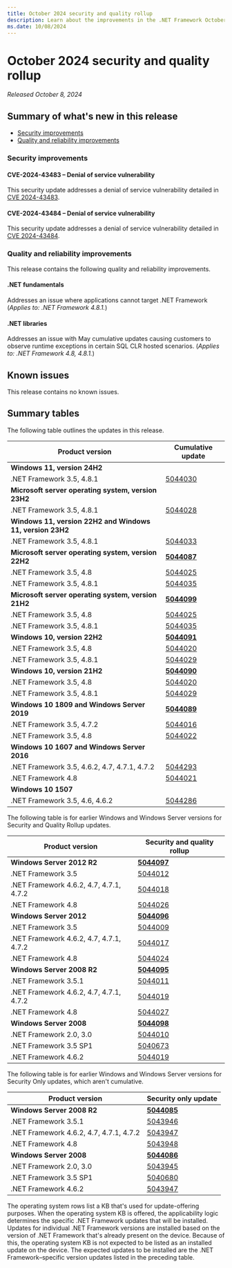 ```yaml
---
title: October 2024 security and quality rollup
description: Learn about the improvements in the .NET Framework October 2024 security and quality rollup.
ms.date: 10/08/2024
---
```

# October 2024 security and quality rollup

_Released October 8, 2024_

## Summary of what's new in this release

- [Security improvements](#security-improvements)
- [Quality and reliability improvements](#quality-and-reliability-improvements)

### Security improvements

#### CVE-2024-43483 – Denial of service vulnerability

This security update addresses a denial of service vulnerability detailed in [CVE 2024-43483](https://msrc.microsoft.com/update-guide/vulnerability/CVE-2024-43483).

#### CVE-2024-43484 – Denial of service vulnerability

This security update addresses a denial of service vulnerability detailed in [CVE 2024-43484](https://msrc.microsoft.com/update-guide/vulnerability/CVE-2024-434843).

### Quality and reliability improvements

This release contains the following quality and reliability improvements.

#### .NET fundamentals

Addresses an issue where applications cannot target .NET Framework (*Applies to: .NET Framework 4.8.1.*)

#### .NET libraries

Addresses an issue with May cumulative updates causing customers to observe runtime exceptions in certain SQL CLR hosted scenarios. (*Applies to: .NET Framework 4.8, 4.8.1.*)

## Known issues

This release contains no known issues.  

## Summary tables

The following table outlines the updates in this release.

| Product version | Cumulative update |
| --- | --- |
| **Windows 11, version 24H2** | |
| .NET Framework 3.5, 4.8.1 | [5044030](https://support.microsoft.com/kb/5044030) |
| **Microsoft server operating system, version 23H2** | |
| .NET Framework 3.5, 4.8.1 | [5044028](https://support.microsoft.com/kb/5044028) |
| **Windows 11, version 22H2 and Windows 11, version 23H2** | |
| .NET Framework 3.5, 4.8.1 | [5044033](https://support.microsoft.com/kb/5044033) |
| **Microsoft server operating system, version 22H2** | **[5044087](https://support.microsoft.com/kb/5044087)** |
| .NET Framework 3.5, 4.8 | [5044025](https://support.microsoft.com/kb/5044025) |
| .NET Framework 3.5, 4.8.1 | [5044035](https://support.microsoft.com/kb/5044035) |
| **Microsoft server operating system, version 21H2** | **[5044099](https://support.microsoft.com/kb/5044099)** |
| .NET Framework 3.5, 4.8 | [5044025](https://support.microsoft.com/kb/5044025) |
| .NET Framework 3.5, 4.8.1 | [5044035](https://support.microsoft.com/kb/5044035) |
| **Windows 10, version 22H2** | **[5044091](https://support.microsoft.com/kb/5044091)** |
| .NET Framework 3.5, 4.8 | [5044020](https://support.microsoft.com/kb/5044020) |
| .NET Framework 3.5, 4.8.1 | [5044029](https://support.microsoft.com/kb/5044029) |
| **Windows 10, version 21H2** | **[5044090](https://support.microsoft.com/kb/5044090)** |
| .NET Framework 3.5, 4.8 | [5044020](https://support.microsoft.com/kb/5044020) |
| .NET Framework 3.5, 4.8.1 | [5044029](https://support.microsoft.com/kb/5044029) |
| **Windows 10 1809 and Windows Server 2019** | **[5044089](https://support.microsoft.com/kb/5044089)** |
| .NET Framework 3.5, 4.7.2 | [5044016](https://support.microsoft.com/kb/5044016) |
| .NET Framework 3.5, 4.8 | [5044022](https://support.microsoft.com/kb/5044022) |
| **Windows 10 1607 and Windows Server 2016** | |
| .NET Framework 3.5, 4.6.2, 4.7, 4.7.1, 4.7.2 | [5044293](https://support.microsoft.com/kb/5044293) |
| .NET Framework 4.8 | [5044021](https://support.microsoft.com/kb/5044021) |
| **Windows 10 1507** | |
| .NET Framework 3.5, 4.6, 4.6.2 | [5044286](https://support.microsoft.com/kb/5044286) |

The following table is for earlier Windows and Windows Server versions for Security and Quality Rollup updates.  

| Product version | Security and quality rollup |
| --- | --- |
| **Windows Server 2012 R2** | **[5044097](https://support.microsoft.com/kb/5044097)** |
| .NET Framework 3.5 | [5044012](https://support.microsoft.com/kb/5044012) |
| .NET Framework 4.6.2, 4.7, 4.7.1, 4.7.2 | [5044018](https://support.microsoft.com/kb/5044018) |
| .NET Framework 4.8 | [5044026](https://support.microsoft.com/kb/5044026) |
| **Windows Server 2012** | **[5044096](https://support.microsoft.com/kb/5044096)** |
| .NET Framework 3.5 | [5044009](https://support.microsoft.com/kb/5044009) |
| .NET Framework 4.6.2, 4.7, 4.7.1, 4.7.2 | [5044017](https://support.microsoft.com/kb/5044017) |
| .NET Framework 4.8 | [5044024](https://support.microsoft.com/kb/5044024) |
| **Windows Server 2008 R2** | **[5044095](https://support.microsoft.com/kb/5044095)** |
| .NET Framework 3.5.1 | [5044011](https://support.microsoft.com/kb/5044011) |
| .NET Framework 4.6.2, 4.7, 4.7.1, 4.7.2 | [5044019](https://support.microsoft.com/kb/5044019)|
| .NET Framework 4.8 |[5044027](https://support.microsoft.com/kb/5044027) |
| **Windows Server 2008** | **[5044098](https://support.microsoft.com/kb/5044098)** |
| .NET Framework 2.0, 3.0 | [5044010](https://support.microsoft.com/kb/5044010) |
| .NET Framework 3.5 SP1 | [5040673](https://support.microsoft.com/kb/5040673) |
| .NET Framework 4.6.2 | [5044019](https://support.microsoft.com/kb/5044019) |

The following table is for earlier Windows and Windows Server versions for Security Only updates, which aren't cumulative.

| Product version | Security only update |
| --- | --- |
| **Windows Server 2008 R2** | **[5044085](https://support.microsoft.com/kb/5044085)** |
| .NET Framework 3.5.1 | [5043946](https://support.microsoft.com/kb/5043946) |
| .NET Framework 4.6.2, 4.7, 4.7.1, 4.7.2 | [5043947](https://support.microsoft.com/kb/5043947) |
| .NET Framework 4.8 |[5043948](https://support.microsoft.com/kb/5043948) |
| **Windows Server 2008** | **[5044086](https://support.microsoft.com/kb/5044086)** |
| .NET Framework 2.0, 3.0 | [5043945](https://support.microsoft.com/kb/5043945) |
| .NET Framework 3.5 SP1 | [5040680](https://support.microsoft.com/kb/5040680) |
| .NET Framework 4.6.2 | [5043947](https://support.microsoft.com/kb/5043947) |

The operating system rows list a KB that's used for update-offering purposes. When the operating system KB is offered, the applicability logic determines the specific .NET Framework updates that will be installed. Updates for individual .NET Framework versions are installed based on the version of .NET Framework that's already present on the device. Because of this, the operating system KB is not expected to be listed as an installed update on the device. The expected updates to be installed are the .NET Framework&ndash;specific version updates listed in the preceding table.
